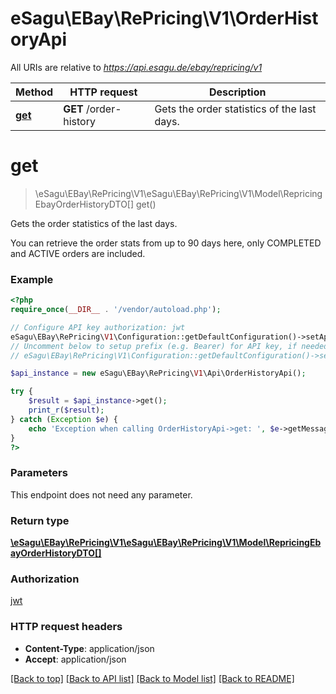 # eSagu\EBay\RePricing\V1\OrderHistoryApi

All URIs are relative to *https://api.esagu.de/ebay/repricing/v1*

Method | HTTP request | Description
------------- | ------------- | -------------
[**get**](OrderHistoryApi.md#get) | **GET** /order-history | Gets the order statistics of the last days.


# **get**
> \eSagu\EBay\RePricing\V1\eSagu\EBay\RePricing\V1\Model\RepricingEbayOrderHistoryDTO[] get()

Gets the order statistics of the last days.

You can retrieve the order stats from up to 90 days here, only COMPLETED and ACTIVE orders are included.

### Example
```php
<?php
require_once(__DIR__ . '/vendor/autoload.php');

// Configure API key authorization: jwt
eSagu\EBay\RePricing\V1\Configuration::getDefaultConfiguration()->setApiKey('Authorization', 'YOUR_API_KEY');
// Uncomment below to setup prefix (e.g. Bearer) for API key, if needed
// eSagu\EBay\RePricing\V1\Configuration::getDefaultConfiguration()->setApiKeyPrefix('Authorization', 'Bearer');

$api_instance = new eSagu\EBay\RePricing\V1\Api\OrderHistoryApi();

try {
    $result = $api_instance->get();
    print_r($result);
} catch (Exception $e) {
    echo 'Exception when calling OrderHistoryApi->get: ', $e->getMessage(), PHP_EOL;
}
?>
```

### Parameters
This endpoint does not need any parameter.

### Return type

[**\eSagu\EBay\RePricing\V1\eSagu\EBay\RePricing\V1\Model\RepricingEbayOrderHistoryDTO[]**](../Model/RepricingEbayOrderHistoryDTO.md)

### Authorization

[jwt](../../README.md#jwt)

### HTTP request headers

 - **Content-Type**: application/json
 - **Accept**: application/json

[[Back to top]](#) [[Back to API list]](../../README.md#documentation-for-api-endpoints) [[Back to Model list]](../../README.md#documentation-for-models) [[Back to README]](../../README.md)


